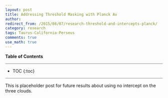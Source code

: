```yaml
---
layout: post
title: Addressing Threshold Masking with Planck Av
author:
redirect_from: /2015/08/07/research-threshold-and-intercepts-planck/
category: research
tags: Taurus-California-Perseus 
comments: true
use_math: true
---
```


**Table of Contents**

<hr style="height:2px; background-color:#b6b6b6"/>

* TOC
{:toc}

<hr style="height:2px; background-color:#b6b6b6"/>

This is placeholder post for future results about using no intercept on the
three clouds.

